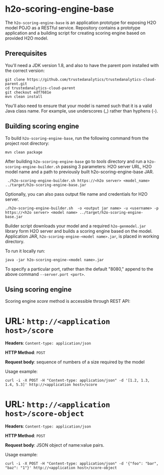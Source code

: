 # h2o-scoring-engine-base
The `h2o-scoring-engine-base` is an application prototype for exposing H2O model POJO as a RESTful service.
Repository contains a prototype application and a building script for creating scoring engine based on provided H2O model.

## Prerequisites
You'll need a JDK version 1.8, and also to have the parent pom installed with the correct version:
```
git clone https://github.com/trustedanalytics/trustedanalytics-cloud-parent.git
cd trustedanalytics-cloud-parent
git checkout edf7681e
mvn clean install
```
You'll also need to ensure that your model is named such that it is a valid
Java class name. For example, use underscores (_) rather than hyphens (-).

## Building scoring engine
To build `h2o-scoring-engine-base`, run the following command from the project root directory:
```
mvn clean package
```
After building `h2o-scoring-engine-base` go to *tools* directory and run a `h2o-scoring-engine-builder.sh` passing 3 parameters: H2O server URL, H2O model name and a path to previously built h2o-scoring-engine-base JAR.
```
 ./h2o-scoring-engine-builder.sh https://<h2o server> <model_name> ../target/h2o-scoring-engine-base.jar
```
Optionally, you can also pass output file name and credentials for H2O server.
```
./h2o-scoring-engine-builder.sh  -o <output jar name> -u <username> -p https://<h2o server> <model name> ../target/h2o-scoring-engine-base.jar
```
Builder script downloads your model and a required `h2o-genmodel.jar` library form H2O server and builds a scoring engine based on the model.
Application JAR, `h2o-scoring-engine-<model name>.jar`, is placed in working directory.

To run it locally run:
```
java -jar h2o-scoring-engine-<model name>.jar
```

To specify a particular port, rather than the default "8080," append to the above command `--server.port <port>`.

## Using scoring engine
Scoring engine *score* method is accessible through REST API:

# **URL**: `http://<application host>/score`

**Headers**: `Content-type: application/json`

**HTTP Method**: `POST`

**Request body**: sequence of numbers of a size required by the model

Usage example:
```
curl -i -X POST -H "Content-type: application/json" -d '[1.2, 1.3, 1.4, 5.3]' http://<application host>/score
```

# **URL**: `http://<application host>/score-object`

**Headers**: `Content-type: application/json`

**HTTP Method**: `POST`

**Request body**: JSON object of name:value pairs.

Usage example:
```
curl -i -X POST -H "Content-type: application/json" -d '{"foo": "bar", "baz": "1"}' http://<application host>/score-object
```
